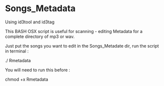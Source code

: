 # Songs_Metadata

Using id3tool and id3tag

This BASH OSX script is useful for scanning - editing Metadata for a complete directory of mp3 or wav.

Just put the songs you want to edit in the Songs_Metadate dir, 
run the script in terminal :

./ Rmetadata

You will need to run this before :

chmod +x Rmetadata

